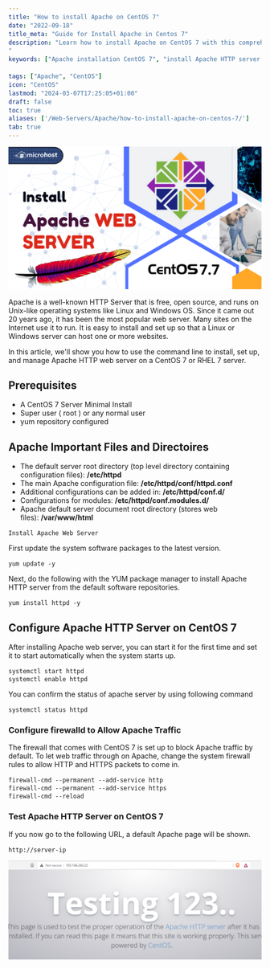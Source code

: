 ```yaml
---
title: "How to install Apache on CentOS 7"
date: "2022-09-18"
title_meta: "Guide for Install Apache in Centos 7"
description: "Learn how to install Apache on CentOS 7 with this comprehensive step-by-step guide. Follow detailed instructions to set up the Apache HTTP server, configure virtual hosts, and manage web services on your CentOS 7 system. Start hosting websites and applications with Apache's robust features on CentOS 7. 
"
keywords: ["Apache installation CentOS 7", "install Apache HTTP server CentOS 7", "CentOS 7 Apache setup guide", "Apache web server CentOS 7 tutorial", "Apache install command CentOS 7", "configure Apache CentOS 7", "Apache virtual host CentOS 7", "CentOS 7 Apache web server installation"]

tags: ["Apache", "CentOS"]
icon: "CentOS"
lastmod: "2024-03-07T17:25:05+01:00"
draft: false
toc: true
aliases: ['/Web-Servers/Apache/how-to-install-apache-on-centos-7/']
tab: true
---
```


![Install apache on centos](images/How-to-install-apache-web-server-on-centos-7.7-1024x576.png)

Apache is a well-known HTTP Server that is free, open source, and runs on Unix-like operating systems like Linux and Windows OS. Since it came out 20 years ago, it has been the most popular web server. Many sites on the Internet use it to run. It is easy to install and set up so that a Linux or Windows server can host one or more websites.

In this article, we'll show you how to use the command line to install, set up, and manage Apache HTTP web server on a CentOS 7 or RHEL 7 server.

## Prerequisites

- A CentOS 7 Server Minimal Install
- Super user ( root ) or any normal user
- yum repository configured

## Apache Important Files and Directoires

- The default server root directory (top level directory containing configuration files): **/etc/httpd**
- The main Apache configuration file: **/etc/httpd/conf/httpd.conf**
- Additional configurations can be added in: **/etc/httpd/conf.d/**
- Configurations for modules: **/etc/httpd/conf.modules.d/**
- Apache default server document root directory (stores web files): **/var/www/html**

```
Install Apache Web Server
```
First update the system software packages to the latest version.

```
yum update -y
```
Next, do the following with the YUM package manager to install Apache HTTP server from the default software repositories.

```
yum install httpd -y
```
## Configure Apache HTTP Server on CentOS 7

After installing Apache web server, you can start it for the first time and set it to start automatically when the system starts up.

```
systemctl start httpd
systemctl enable httpd
```
You can confirm the status of apache server by using following command

```
systemctl status httpd
```
### Configure firewalld to Allow Apache Traffic

The firewall that comes with CentOS 7 is set up to block Apache traffic by default. To let web traffic through on Apache, change the system firewall rules to allow HTTP and HTTPS packets to come in.

```
firewall-cmd --permanent --add-service http
firewall-cmd --permanent --add-service https
firewall-cmd --reload
```
### Test Apache HTTP Server on CentOS 7

If you now go to the following URL, a default Apache page will be shown.

```
http://server-ip
```

![](images/image-79-1024x402.png)
